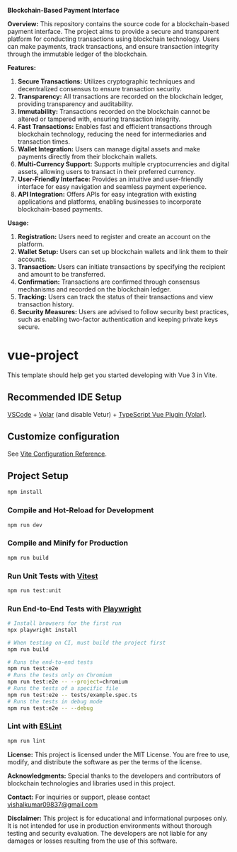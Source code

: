 **Blockchain-Based Payment Interface**

**Overview:**
This repository contains the source code for a blockchain-based payment interface. The project aims to provide a secure and transparent platform for conducting transactions using blockchain technology. Users can make payments, track transactions, and ensure transaction integrity through the immutable ledger of the blockchain.

**Features:**
1. **Secure Transactions:** Utilizes cryptographic techniques and decentralized consensus to ensure transaction security.
2. **Transparency:** All transactions are recorded on the blockchain ledger, providing transparency and auditability.
3. **Immutability:** Transactions recorded on the blockchain cannot be altered or tampered with, ensuring transaction integrity.
4. **Fast Transactions:** Enables fast and efficient transactions through blockchain technology, reducing the need for intermediaries and transaction times.
5. **Wallet Integration:** Users can manage digital assets and make payments directly from their blockchain wallets.
6. **Multi-Currency Support:** Supports multiple cryptocurrencies and digital assets, allowing users to transact in their preferred currency.
7. **User-Friendly Interface:** Provides an intuitive and user-friendly interface for easy navigation and seamless payment experience.
8. **API Integration:** Offers APIs for easy integration with existing applications and platforms, enabling businesses to incorporate blockchain-based payments.

**Usage:**
1. **Registration:** Users need to register and create an account on the platform.
2. **Wallet Setup:** Users can set up blockchain wallets and link them to their accounts.
3. **Transaction:** Users can initiate transactions by specifying the recipient and amount to be transferred.
4. **Confirmation:** Transactions are confirmed through consensus mechanisms and recorded on the blockchain ledger.
5. **Tracking:** Users can track the status of their transactions and view transaction history.
6. **Security Measures:** Users are advised to follow security best practices, such as enabling two-factor authentication and keeping private keys secure.


# vue-project

This template should help get you started developing with Vue 3 in Vite.

## Recommended IDE Setup

[VSCode](https://code.visualstudio.com/) + [Volar](https://marketplace.visualstudio.com/items?itemName=Vue.volar) (and disable Vetur) + [TypeScript Vue Plugin (Volar)](https://marketplace.visualstudio.com/items?itemName=Vue.vscode-typescript-vue-plugin).

## Customize configuration

See [Vite Configuration Reference](https://vitejs.dev/config/).

## Project Setup

```sh
npm install
```

### Compile and Hot-Reload for Development

```sh
npm run dev
```

### Compile and Minify for Production

```sh
npm run build
```

### Run Unit Tests with [Vitest](https://vitest.dev/)

```sh
npm run test:unit
```

### Run End-to-End Tests with [Playwright](https://playwright.dev)

```sh
# Install browsers for the first run
npx playwright install

# When testing on CI, must build the project first
npm run build

# Runs the end-to-end tests
npm run test:e2e
# Runs the tests only on Chromium
npm run test:e2e -- --project=chromium
# Runs the tests of a specific file
npm run test:e2e -- tests/example.spec.ts
# Runs the tests in debug mode
npm run test:e2e -- --debug
```

### Lint with [ESLint](https://eslint.org/)

```sh
npm run lint
```


**License:**
This project is licensed under the MIT License. You are free to use, modify, and distribute the software as per the terms of the license.

**Acknowledgments:**
Special thanks to the developers and contributors of blockchain technologies and libraries used in this project.

**Contact:**
For inquiries or support, please contact vishalkumar09837@gmail.com

**Disclaimer:**
This project is for educational and informational purposes only. It is not intended for use in production environments without thorough testing and security evaluation. The developers are not liable for any damages or losses resulting from the use of this software.




